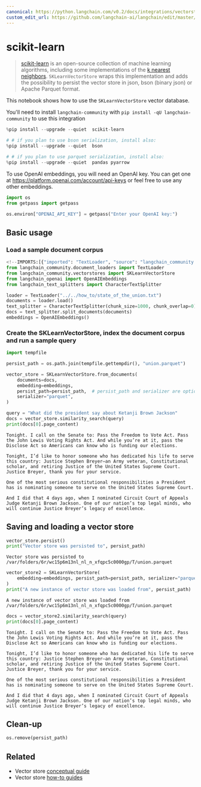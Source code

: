 ```yaml
---
canonical: https://python.langchain.com/v0.2/docs/integrations/vectorstores/sklearn/
custom_edit_url: https://github.com/langchain-ai/langchain/edit/master/docs/docs/integrations/vectorstores/sklearn.ipynb
---
```


# scikit-learn

>[scikit-learn](https://scikit-learn.org/stable/) is an open-source collection of machine learning algorithms, including some implementations of the [k nearest neighbors](https://scikit-learn.org/stable/modules/generated/sklearn.neighbors.NearestNeighbors.html). `SKLearnVectorStore` wraps this implementation and adds the possibility to persist the vector store in json, bson (binary json) or Apache Parquet format.

This notebook shows how to use the `SKLearnVectorStore` vector database.

You'll need to install `langchain-community` with `pip install -qU langchain-community` to use this integration


```python
%pip install --upgrade --quiet  scikit-learn

# # if you plan to use bson serialization, install also:
%pip install --upgrade --quiet  bson

# # if you plan to use parquet serialization, install also:
%pip install --upgrade --quiet  pandas pyarrow
```

To use OpenAI embeddings, you will need an OpenAI key. You can get one at https://platform.openai.com/account/api-keys or feel free to use any other embeddings.


```python
import os
from getpass import getpass

os.environ["OPENAI_API_KEY"] = getpass("Enter your OpenAI key:")
```

## Basic usage

### Load a sample document corpus


```python
<!--IMPORTS:[{"imported": "TextLoader", "source": "langchain_community.document_loaders", "docs": "https://api.python.langchain.com/en/latest/document_loaders/langchain_community.document_loaders.text.TextLoader.html", "title": "scikit-learn"}, {"imported": "SKLearnVectorStore", "source": "langchain_community.vectorstores", "docs": "https://api.python.langchain.com/en/latest/vectorstores/langchain_community.vectorstores.sklearn.SKLearnVectorStore.html", "title": "scikit-learn"}, {"imported": "OpenAIEmbeddings", "source": "langchain_openai", "docs": "https://api.python.langchain.com/en/latest/embeddings/langchain_openai.embeddings.base.OpenAIEmbeddings.html", "title": "scikit-learn"}, {"imported": "CharacterTextSplitter", "source": "langchain_text_splitters", "docs": "https://api.python.langchain.com/en/latest/character/langchain_text_splitters.character.CharacterTextSplitter.html", "title": "scikit-learn"}]-->
from langchain_community.document_loaders import TextLoader
from langchain_community.vectorstores import SKLearnVectorStore
from langchain_openai import OpenAIEmbeddings
from langchain_text_splitters import CharacterTextSplitter

loader = TextLoader("../../how_to/state_of_the_union.txt")
documents = loader.load()
text_splitter = CharacterTextSplitter(chunk_size=1000, chunk_overlap=0)
docs = text_splitter.split_documents(documents)
embeddings = OpenAIEmbeddings()
```

### Create the SKLearnVectorStore, index the document corpus and run a sample query


```python
import tempfile

persist_path = os.path.join(tempfile.gettempdir(), "union.parquet")

vector_store = SKLearnVectorStore.from_documents(
    documents=docs,
    embedding=embeddings,
    persist_path=persist_path,  # persist_path and serializer are optional
    serializer="parquet",
)

query = "What did the president say about Ketanji Brown Jackson"
docs = vector_store.similarity_search(query)
print(docs[0].page_content)
```
```output
Tonight. I call on the Senate to: Pass the Freedom to Vote Act. Pass the John Lewis Voting Rights Act. And while you’re at it, pass the Disclose Act so Americans can know who is funding our elections. 

Tonight, I’d like to honor someone who has dedicated his life to serve this country: Justice Stephen Breyer—an Army veteran, Constitutional scholar, and retiring Justice of the United States Supreme Court. Justice Breyer, thank you for your service. 

One of the most serious constitutional responsibilities a President has is nominating someone to serve on the United States Supreme Court. 

And I did that 4 days ago, when I nominated Circuit Court of Appeals Judge Ketanji Brown Jackson. One of our nation’s top legal minds, who will continue Justice Breyer’s legacy of excellence.
```
## Saving and loading a vector store


```python
vector_store.persist()
print("Vector store was persisted to", persist_path)
```
```output
Vector store was persisted to /var/folders/6r/wc15p6m13nl_nl_n_xfqpc5c0000gp/T/union.parquet
```

```python
vector_store2 = SKLearnVectorStore(
    embedding=embeddings, persist_path=persist_path, serializer="parquet"
)
print("A new instance of vector store was loaded from", persist_path)
```
```output
A new instance of vector store was loaded from /var/folders/6r/wc15p6m13nl_nl_n_xfqpc5c0000gp/T/union.parquet
```

```python
docs = vector_store2.similarity_search(query)
print(docs[0].page_content)
```
```output
Tonight. I call on the Senate to: Pass the Freedom to Vote Act. Pass the John Lewis Voting Rights Act. And while you’re at it, pass the Disclose Act so Americans can know who is funding our elections. 

Tonight, I’d like to honor someone who has dedicated his life to serve this country: Justice Stephen Breyer—an Army veteran, Constitutional scholar, and retiring Justice of the United States Supreme Court. Justice Breyer, thank you for your service. 

One of the most serious constitutional responsibilities a President has is nominating someone to serve on the United States Supreme Court. 

And I did that 4 days ago, when I nominated Circuit Court of Appeals Judge Ketanji Brown Jackson. One of our nation’s top legal minds, who will continue Justice Breyer’s legacy of excellence.
```
## Clean-up


```python
os.remove(persist_path)
```


## Related

- Vector store [conceptual guide](/docs/concepts/#vector-stores)
- Vector store [how-to guides](/docs/how_to/#vector-stores)
